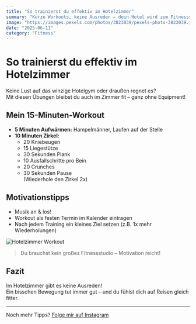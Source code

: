```yaml
---
title: "So trainierst du effektiv im Hotelzimmer"
summary: "Kurze Workouts, keine Ausreden – dein Hotel wird zum Fitnessstudio."
image: "https://images.pexels.com/photos/3823039/pexels-photo-3823039.jpeg?auto=compress&h=400"
date: "2025-06-11"
category: "Fitness"
---
```


# So trainierst du effektiv im Hotelzimmer

Keine Lust auf das winzige Hotelgym oder draußen regnet es?  
Mit diesen Übungen bleibst du auch im Zimmer fit – ganz ohne Equipment!

## Mein 15-Minuten-Workout

- **5 Minuten Aufwärmen:** Hampelmänner, Laufen auf der Stelle
- **10 Minuten Zirkel:**  
  - 20 Kniebeugen  
  - 15 Liegestütze  
  - 30 Sekunden Plank  
  - 10 Ausfallschritte pro Bein  
  - 20 Crunches  
  - 30 Sekunden Pause  
  (Wiederhole den Zirkel 2x)

## Motivationstipps

- Musik an & los!
- Workout als festen Termin im Kalender eintragen
- Nach jedem Training ein kleines Ziel setzen (z.B. 1x mehr Wiederholungen)

![Hotelzimmer Workout](https://images.pexels.com/photos/3823039/pexels-photo-3823039.jpeg?auto=compress&h=400)

> Du brauchst kein großes Fitnessstudio – Motivation reicht!

## Fazit

Im Hotelzimmer gibt es keine Ausreden!  
Ein bisschen Bewegung tut immer gut – und du fühlst dich auf Reisen gleich fitter.

---

Noch mehr Tipps? <a href="https://www.instagram.com/fitandtravelblog/" target="_blank" rel="noopener noreferrer"
class="inline-block mt-6 px-6 py-3 bg-gradient-to-r from-pink-500 to-yellow-400 text-white text-lg font-bold rounded-xl shadow-lg hover:from-pink-600 hover:to-yellow-500 transition">
  Folge mir auf Instagram
</a>



